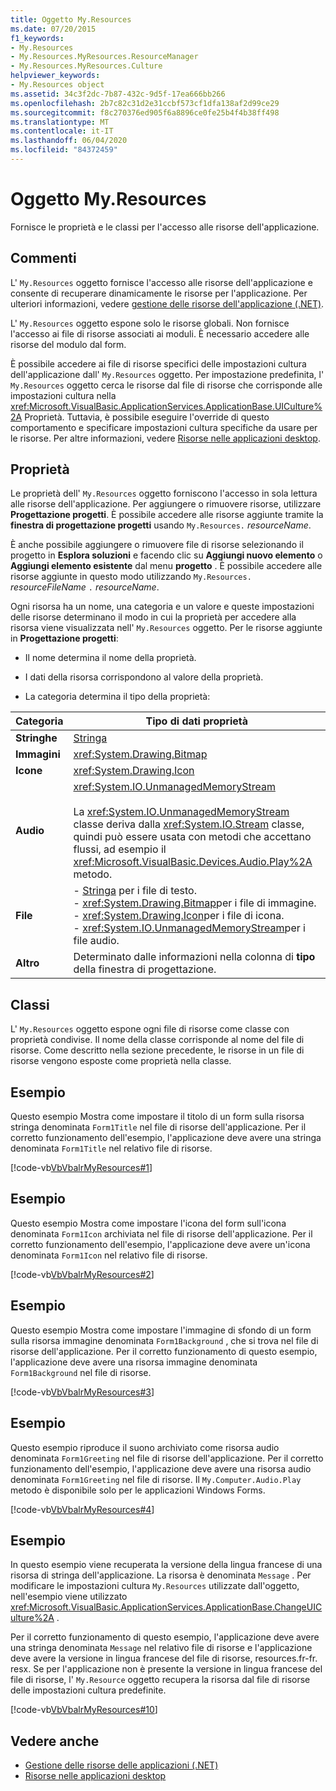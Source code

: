 ```yaml
---
title: Oggetto My.Resources
ms.date: 07/20/2015
f1_keywords:
- My.Resources
- My.Resources.MyResources.ResourceManager
- My.Resources.MyResources.Culture
helpviewer_keywords:
- My.Resources object
ms.assetid: 34c3f2dc-7b87-432c-9d5f-17ea666bb266
ms.openlocfilehash: 2b7c82c31d2e31ccbf573cf1dfa138af2d99ce29
ms.sourcegitcommit: f8c270376ed905f6a8896ce0fe25b4f4b38ff498
ms.translationtype: MT
ms.contentlocale: it-IT
ms.lasthandoff: 06/04/2020
ms.locfileid: "84372459"
---
```

# <a name="myresources-object"></a>Oggetto My.Resources
Fornisce le proprietà e le classi per l'accesso alle risorse dell'applicazione.  
  
## <a name="remarks"></a>Commenti  
 L' `My.Resources` oggetto fornisce l'accesso alle risorse dell'applicazione e consente di recuperare dinamicamente le risorse per l'applicazione. Per ulteriori informazioni, vedere [gestione delle risorse dell'applicazione (.NET)](/visualstudio/ide/managing-application-resources-dotnet).  
  
 L' `My.Resources` oggetto espone solo le risorse globali. Non fornisce l'accesso ai file di risorse associati ai moduli. È necessario accedere alle risorse del modulo dal form.  
  
 È possibile accedere ai file di risorse specifici delle impostazioni cultura dell'applicazione dall' `My.Resources` oggetto. Per impostazione predefinita, l' `My.Resources` oggetto cerca le risorse dal file di risorse che corrisponde alle impostazioni cultura nella <xref:Microsoft.VisualBasic.ApplicationServices.ApplicationBase.UICulture%2A> Proprietà. Tuttavia, è possibile eseguire l'override di questo comportamento e specificare impostazioni cultura specifiche da usare per le risorse. Per altre informazioni, vedere [Risorse nelle applicazioni desktop](../../../framework/resources/index.md).  
  
## <a name="properties"></a>Proprietà  
 Le proprietà dell' `My.Resources` oggetto forniscono l'accesso in sola lettura alle risorse dell'applicazione. Per aggiungere o rimuovere risorse, utilizzare **Progettazione progetti**. È possibile accedere alle risorse aggiunte tramite la **finestra di progettazione progetti** usando `My.Resources.` *resourceName*.  
  
 È anche possibile aggiungere o rimuovere file di risorse selezionando il progetto in **Esplora soluzioni** e facendo clic su **Aggiungi nuovo elemento** o **Aggiungi elemento esistente** dal menu **progetto** . È possibile accedere alle risorse aggiunte in questo modo utilizzando `My.Resources.` *resourceFileName* `.` *resourceName*.  
  
 Ogni risorsa ha un nome, una categoria e un valore e queste impostazioni delle risorse determinano il modo in cui la proprietà per accedere alla risorsa viene visualizzata nell' `My.Resources` oggetto. Per le risorse aggiunte in **Progettazione progetti**:  
  
- Il nome determina il nome della proprietà.  
  
- I dati della risorsa corrispondono al valore della proprietà.  
  
- La categoria determina il tipo della proprietà:  
  
|Categoria|Tipo di dati proprietà|  
|---|---|  
|**Stringhe**|[Stringa](../data-types/string-data-type.md)|  
|**Immagini**|<xref:System.Drawing.Bitmap>|  
|**Icone**|<xref:System.Drawing.Icon>|  
|**Audio**|<xref:System.IO.UnmanagedMemoryStream><br /><br /> La <xref:System.IO.UnmanagedMemoryStream> classe deriva dalla <xref:System.IO.Stream> classe, quindi può essere usata con metodi che accettano flussi, ad esempio il <xref:Microsoft.VisualBasic.Devices.Audio.Play%2A> metodo.|  
|**File**|-   [Stringa](../data-types/string-data-type.md) per i file di testo.<br />-   <xref:System.Drawing.Bitmap>per i file di immagine.<br />-   <xref:System.Drawing.Icon>per i file di icona.<br />-   <xref:System.IO.UnmanagedMemoryStream>per i file audio.|  
|**Altro**|Determinato dalle informazioni nella colonna di **tipo** della finestra di progettazione.|  
  
## <a name="classes"></a>Classi  
 L' `My.Resources` oggetto espone ogni file di risorse come classe con proprietà condivise. Il nome della classe corrisponde al nome del file di risorse. Come descritto nella sezione precedente, le risorse in un file di risorse vengono esposte come proprietà nella classe.  
  
## <a name="example"></a>Esempio  
 Questo esempio Mostra come impostare il titolo di un form sulla risorsa stringa denominata `Form1Title` nel file di risorse dell'applicazione. Per il corretto funzionamento dell'esempio, l'applicazione deve avere una stringa denominata `Form1Title` nel relativo file di risorse.  
  
 [!code-vb[VbVbalrMyResources#1](~/samples/snippets/visualbasic/VS_Snippets_VBCSharp/VbVbalrMyResources/VB/Form1.vb#1)]  
  
## <a name="example"></a>Esempio  
 Questo esempio Mostra come impostare l'icona del form sull'icona denominata `Form1Icon` archiviata nel file di risorse dell'applicazione. Per il corretto funzionamento dell'esempio, l'applicazione deve avere un'icona denominata `Form1Icon` nel relativo file di risorse.  
  
 [!code-vb[VbVbalrMyResources#2](~/samples/snippets/visualbasic/VS_Snippets_VBCSharp/VbVbalrMyResources/VB/Form1.vb#2)]  
  
## <a name="example"></a>Esempio  
 Questo esempio Mostra come impostare l'immagine di sfondo di un form sulla risorsa immagine denominata `Form1Background` , che si trova nel file di risorse dell'applicazione. Per il corretto funzionamento di questo esempio, l'applicazione deve avere una risorsa immagine denominata `Form1Background` nel file di risorse.  
  
 [!code-vb[VbVbalrMyResources#3](~/samples/snippets/visualbasic/VS_Snippets_VBCSharp/VbVbalrMyResources/VB/Form1.vb#3)]  
  
## <a name="example"></a>Esempio  
 Questo esempio riproduce il suono archiviato come risorsa audio denominata `Form1Greeting` nel file di risorse dell'applicazione. Per il corretto funzionamento dell'esempio, l'applicazione deve avere una risorsa audio denominata `Form1Greeting` nel file di risorse. Il `My.Computer.Audio.Play` metodo è disponibile solo per le applicazioni Windows Forms.  
  
 [!code-vb[VbVbalrMyResources#4](~/samples/snippets/visualbasic/VS_Snippets_VBCSharp/VbVbalrMyResources/VB/Form1.vb#4)]  
  
## <a name="example"></a>Esempio  
 In questo esempio viene recuperata la versione della lingua francese di una risorsa di stringa dell'applicazione. La risorsa è denominata `Message` . Per modificare le impostazioni cultura `My.Resources` utilizzate dall'oggetto, nell'esempio viene utilizzato <xref:Microsoft.VisualBasic.ApplicationServices.ApplicationBase.ChangeUICulture%2A> .  
  
 Per il corretto funzionamento di questo esempio, l'applicazione deve avere una stringa denominata `Message` nel relativo file di risorse e l'applicazione deve avere la versione in lingua francese del file di risorse, resources.fr-fr. resx. Se per l'applicazione non è presente la versione in lingua francese del file di risorse, l' `My.Resource` oggetto recupera la risorsa dal file di risorse delle impostazioni cultura predefinite.  
  
 [!code-vb[VbVbalrMyResources#10](~/samples/snippets/visualbasic/VS_Snippets_VBCSharp/VbVbalrMyResources/VB/Form1.vb#10)]  
  
## <a name="see-also"></a>Vedere anche

- [Gestione delle risorse delle applicazioni (.NET)](/visualstudio/ide/managing-application-resources-dotnet)
- [Risorse nelle applicazioni desktop](../../../framework/resources/index.md)
